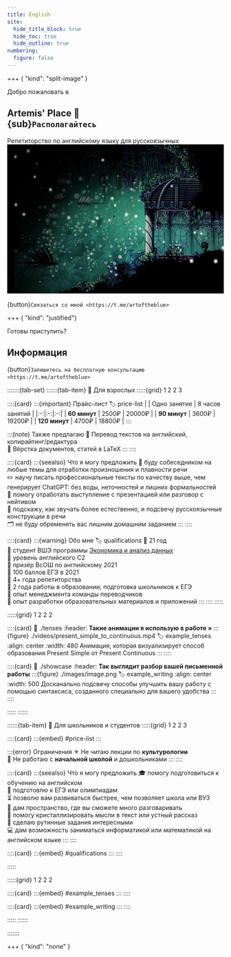 ```yaml
---
title: English
site:
  hide_title_block: true
  hide_toc: true
  hide_outline: true
numbering:
  figure: false
---
```


+++ { "kind": "split-image" }

Добро пожаловать в

## Artemis' Place 🌙 <br> {sub}`Располагайтесь`

Репетиторство по английскому языку для русскоязычных
![](./images/background2.png)

{button}`Связаться со мной <https://t.me/artoftheblue>`

+++ { "kind": "justified"}

Готовы приступить?

## Информация

{button}`Запишитесь на бесплатную консультацию <https://t.me/artoftheblue>`

:::::::{tab-set}
::::::{tab-item} 🌙 Для взрослых
:::::{grid} 1 2 2 3

::::{card}
:::{important} Прайс-лист
:label: price-list
| | Одно занятие | 8 часов занятий |
|:-:|:-:|:-:|
| **60 минут** | 2500₽ | 20000₽ |
| **90 минут** | 3600₽ | 19200₽ |
| **120 минут** | 4700₽ | 18800₽ |
:::

:::{note} Также предлагаю
🏹 Перевод текстов на английский, копирайтинг/редактура <br>
📄 Вёрстка документов, статей в LaTeX
:::
::::

::::{card}
:::{seealso} Что я могу предложить
💎 буду собеседником на любые темы для отработки произношения и плавности речи <br>
✏️ научу писать профессиональные тексты по качеству выше, чем генерирует ChatGPT: без воды, неточностей и лишних формальностей <br>
💌 помогу отработать выступление с презентацией или разговор с нейтивом <br>
🌛 подскажу, как звучать более естественно, и подсвечу русскоязычные конструкции в речи <br>
🗂 не буду обременять вас лишним домашним заданием
:::
::::

::::{card}
:::{warning} Обо мне
:label: qualifications
🍓 21 год <br>
🥥 студент ВШЭ программы [Экономика и анализ данных](https://www.hse.ru/ba/eda) <br>
🍎 уровень английского C2 <br>
🍐 призёр ВсОШ по английскому 2021 <br>
🍊 100 баллов ЕГЭ в 2021 <br>
🍒 4+ года репетиторства <br>
🍋 2 года работы в образовании, подготовка школьников к ЕГЭ <br> 
🍉 опыт менеджмента команды переводчиков <br>
🍍 опыт разработки образовательных материалов и приложений
:::
::::
:::::

:::::{grid} 1 2 2 2

::::{card} 
:link: ./tenses
:header: **Такие анимации я использую в работе »**
:::{figure} ./videos/present_simple_to_continuous.mp4
:label: example_tenses
:align: center
:width: 480
Анимация, которая визуализирует способ образования Present Simple от Present Continuous
:::
::::

::::{card}
:link: ./showcase
:header: **Так выглядит разбор вашей письменной работы**
:::{figure} ./images/image.png
:label: example_writing
:align: center
:width: 500
Досканально подсвечу способы улучшить вашу работу с помощью синтаксиса, созданного специально для вашего удобства
:::
::::

:::::
::::::

::::::{tab-item} 🌙 Для школьников и студентов
:::::{grid} 1 2 2 3

::::{card}
:::{embed} #price-list
:::

:::{error} Ограничения
⚜️ Не читаю лекции по **культурологии** <br>
🏫 Не работаю с **начальной школой** и дошкольниками
:::
::::
 
::::{card}
:::{seealso} Что я могу предложить
🎓 помогу подготовиться к обучению на английском <br>
📖 подготовлю к ЕГЭ или олимпиадам <br>
⏳ позволю вам развиваться быстрее, чем позволяет школа или ВУЗ <br>
💬 дам пространство, где вы сможете много разговаривать <br>
💭 помогу кристаллизировать мысли в текст или устный рассказ <br>
🎨 сделаю рутинные задания интересными <br>
💻 дам возможность заниматься информатикой или математикой на английском языке
:::
::::

::::{card}
:::{embed} #qualifications
:::
::::

:::::

:::::{grid} 1 2 2 2

::::{card}
:::{embed} #example_tenses
:::
::::

::::{card}
:::{embed} #example_writing
:::
::::

:::::
::::::

:::::::

+++ { "kind": "none" }